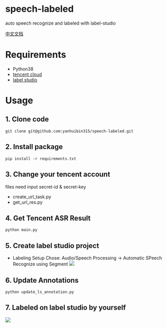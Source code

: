 # speech-labeled
auto speech recognize and labeled with label-studio

[中文文档](https://yanhuibin315.github.io/2021/10/26/%E4%BD%BF%E7%94%A8label-studio%E6%A0%87%E6%B3%A8%E9%9F%B3%E9%A2%91%E6%96%87%E4%BB%B6/)

# Requirements
- Python38
- [tencent cloud](https://cloud.tencent.com/product/asr)
- [label studio](https://labelstud.io/)

# Usage
## 1. Clone code
```shell
git clone git@github.com:yanhuibin315/speech-labeled.git
``` 

## 2. Install package
```shell
pip install -r requirements.txt
```

## 3. Change your tencent account
files need input secret-id & secret-key
- create_url_task.py
- get_url_res.py

## 4. Get Tencent ASR Result
```shell
python main.py
```

## 5. Create label studio project
- Labeling Setup Chose:
Audio/Speech Processing -> Automatic SPeech Recognize using Segment
![](https://raw.githubusercontent.com/yanhuibin315/yanhuibin315.github.io/master/img/label-studio-1.png)

## 6. Update Annotations
```shell
python update_ls_annotation.py
```

## 7. Labeled on label studio by yourself
![](https://raw.githubusercontent.com/yanhuibin315/yanhuibin315.github.io/master/img/label-studio-2.png)